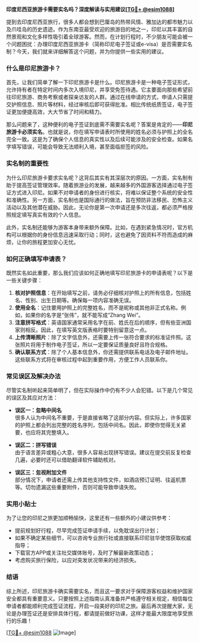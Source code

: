 **印度尼西亚旅游卡需要实名吗？深度解读与实用建议[[TG💪+ @esim1088](https://t.me/s/esim1088)]**

提到去印度尼西亚旅行，很多人都会想到巴厘岛的热带风情、雅加达的都市魅力以及爪哇岛的历史遗迹。作为东南亚最受欢迎的旅游目的地之一，印尼以其丰富的自然景观和文化多样性吸引着全球游客。然而，在计划行程时，不少朋友可能会被一个问题困扰：办理印度尼西亚旅游卡（简称印尼电子签证或e-visa）是否需要实名制？今天，我们就来详细解答这个问题，并为你提供一些实用的建议。

### 什么是印尼旅游卡？

首先，让我们简单了解一下印尼旅游卡是什么。印尼旅游卡是一种电子签证形式，允许持有者在特定时间内多次入境印尼，并享受免签待遇。它主要面向那些希望前往印尼旅游、商务考察或者探亲访友的人群。通过在线申请的方式，申请人只需提交护照信息、照片等材料，经过审核后即可获得批准。相比传统纸质签证，电子签证更加便捷高效，大大节省了时间和精力。

那么问题来了，这种便利的电子签证到底需不需要实名呢？答案是肯定的——**印尼旅游卡必须实名**。也就是说，你在填写申请表时所使用的姓名必须与护照上的全名完全一致。这是为了确保个人信息的真实性以及后续可能涉及的安全检查。如果名字填写错误，可能会导致无法顺利入境，甚至面临拒签的风险。

### 实名制的重要性

为什么印尼旅游卡要求实名呢？这背后其实有其深层次的原因。一方面，实名制有助于提高签证管理效率。随着旅游业的发展，越来越多的外国游客选择通过电子签证方式进入印尼。如果不对申请者的身份进行核实，将难以保证整个系统的安全性和准确性。另一方面，实名制也是国际通行的做法，旨在预防非法移民、恐怖主义活动以及其他潜在威胁。因此，无论你是第一次申请还是多次往返，都必须严格按照规定填写真实有效的个人信息。

此外，实名制还能够为游客本身带来额外保障。比如，在遇到紧急情况时，官方机构可以根据你的身份信息迅速采取行动；同时，这也避免了因资料不符而造成的麻烦，让你的旅程更加安心无忧。

### 如何正确填写申请表？

既然实名如此重要，那么我们应该如何正确地填写印尼旅游卡的申请表呢？以下是一些关键步骤：

1. **核对护照信息**：在开始填写之前，请务必仔细核对护照上的所有信息，包括姓名、性别、出生日期等。确保每一项内容准确无误。
2. **使用全名**：记住要用护照上的完整姓名，而不是昵称或其他非正式名称。例如，如果你的名字是“张伟”，就不能写成“Zhang Wei”。
3. **注意拼写格式**：英语国家通常采用名字在前、姓氏在后的顺序，但有些亚洲国家则相反。因此，在填写英文版表格时要特别留意这一点。
4. **上传清晰照片**：除了文字信息外，还需要上传一张符合要求的标准证件照。这张照片将用于制作电子签证，所以一定要保证质量良好且符合规格。
5. **确认联系方式**：除了个人基本信息外，你还需提供联系电话及电子邮件地址。这些联系方式将在审核过程中起到重要作用，方便工作人员联系你。

### 常见误区及解决办法

尽管实名制听起来简单明了，但在实际操作中仍有不少人会犯错。以下是几个常见的误区及其应对方法：

- **误区一：忽略中间名**  
  很多人认为中间名不重要，于是直接省略了这部分内容。但实际上，许多国家的护照上都会列出完整的姓名序列，包括中间名。因此，即使你觉得无关紧要，也应将其完整填入。

- **误区二：拼写错误**  
  由于语言差异或粗心大意，很多人容易出现拼写错误。建议在提交前反复检查几遍，必要时还可以借助翻译软件辅助核对。

- **误区三：忽视附加文件**  
  部分情况下，申请者还需上传其他支持性文件，如酒店预订证明、往返机票等。切勿遗漏这些重要附件，否则可能导致申请失败。

### 实用小贴士

为了让您的印尼之旅更加顺畅愉快，这里还有一些额外的小建议供参考：

- 提前规划好行程，尽早完成签证申请手续，以免耽误出行计划；
- 如果不确定某些细节，可以咨询专业旅行社或直接联系印尼驻华使馆获取权威指导；
- 下载官方APP或关注社交媒体账号，及时了解最新政策动态；
- 考虑购买旅行保险，以应对突发状况带来的经济损失。

### 结语

综上所述，印尼旅游卡确实需要实名，而且这一要求对于保障游客权益和维护国家安全都具有重要意义。只要按照上述指南认真准备并严格遵守相关规定，相信每位申请者都能顺利完成签证流程，开启一段美好的印尼之旅。最后再次提醒大家，无论是办理签证还是安排具体行程，都请提前做好功课，这样才能最大限度地享受旅行的乐趣！

[[TG💪+ @esim1088](https://t.me/s/esim1088) ![Image](https://i.postimg.cc/4NQfJmqS/Snipaste-2025-05-13-00-14-12.png)]